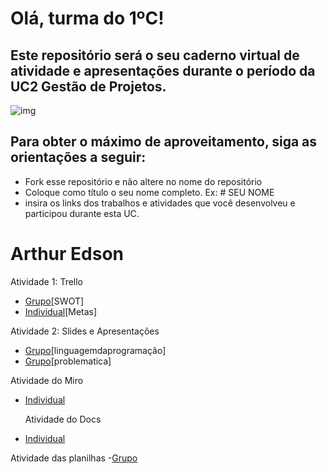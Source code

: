 # Olá, turma do 1ºC! 
## Este repositório será o seu caderno virtual de atividade e apresentações durante o período da UC2 Gestão de Projetos. 

![img](https://blog.acelerato.com/wp-content/uploads/2020/08/5-beneficios-da-gesta%CC%83o-de-projetos-para-a-sua-empresa-1200x640.png)

## Para obter o máximo de aproveitamento, siga as orientações a seguir:

- Fork esse repositório e não altere no nome do repositório
- Coloque como título o seu nome completo. Ex: # SEU NOME
- insira os links dos trabalhos e atividades que você desenvolveu e participou durante esta UC.

# Arthur Edson

Atividade 1: Trello 
- [Grupo](https://trello.com/invite/b/QsYz0AdR/ATTI3c013e22a546db2a4d1b694dc437f2918615EFD1/analise-swot)[SWOT]
- [Individual](https://trello.com/invite/b/pIrH5mCU/ATTI0dcf49f3ecbe9bb069ce60bee334c7ad1670BC64/ds-atividade)[Metas]

Atividade 2: Slides e Apresentações
- [Grupo](https://www.canva.com/design/DAGEjciwvGs/vSqc2OGltcH_2QQ1LCnF5w/edit)[linguagemdaprogramação]
- [Grupo](https://www.canva.com/design/DAGCfu53EUQ/iGvyMp8bZ0VjiEA1WbP8Gg/edit?utm_content=DAGCfu53EUQ&utm_campaign=designshare&utm_medium=link2&utm_source=sharebutton)[problematica]

Atividade do Miro 
- [Individual](https://miro.com/welcomeonboard/NElvVUV1SHNhcWYxY0htR1d5UG5EQmN1QVcycUo4MDFUTkhIcDc3TzBTZXBsUHF5Wjlvak53ZzBQaHRublUzWHwzNDU4NzY0NTg4OTk2OTExOTI5fDI=?share_link_id=345341898445)

  Atividade do Docs
- [Individual](https://docs.google.com/document/d/1BN6IG76xCXDg7Vn6kYJRJLQpPgn3bCJLc6HfoMiLAyU/edit?usp=sharing)

Atividade das planilhas
-[Grupo](https://docs.google.com/spreadsheets/d/1eF6GGqn86gFGvM90fFvcrCrwRT_076nbx3V6U5znLvA/edit?usp=sharing)
